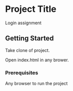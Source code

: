 # Project Title

Login assignment

## Getting Started

Take clone of project.

Open index.html in any brower.

### Prerequisites

Any browser to run the project



